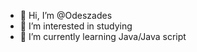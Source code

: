- 👋 Hi, I’m @Odeszades
- 👀 I’m interested in studying 
- 🌱 I’m currently learning Java/Java script


<!---
Odeszades/Odeszades is a ✨ special ✨ repository because its `README.md` (this file) appears on your GitHub profile.
You can click the Preview link to take a look at your changes.
--->
